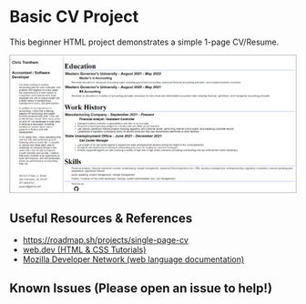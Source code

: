 # Basic CV Project

This beginner HTML project demonstrates a simple 1-page CV/Resume.

![sample screenshot](assets/sample.png)

## Useful Resources & References

- https://roadmap.sh/projects/single-page-cv
- [web.dev (HTML & CSS Tutorials)](https://web.dev/)
- [Mozilla Developer Network (web language documentation)](https://developer.mozilla.org/en-US/)

## Known Issues (Please open an issue to help!)
